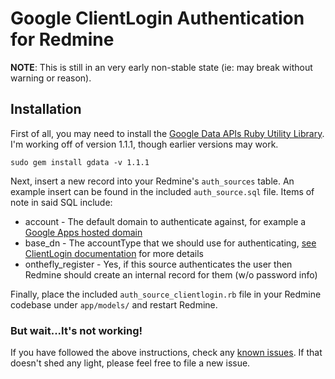 # Google ClientLogin Authentication for Redmine #

**NOTE**: This is still in an very early non-stable state (ie: may break without warning or reason).

## Installation ##

First of all, you may need to install the [Google Data APIs Ruby Utility Library](http://code.google.com/p/gdata-ruby-util/).  I'm working off of version 1.1.1, though earlier versions may work.

    sudo gem install gdata -v 1.1.1

Next, insert a new record into your Redmine's `auth_sources` table.  An example insert can be found in the included `auth_source.sql` file.  Items of note in said SQL include:

* account - The default domain to authenticate against, for example a [Google Apps hosted domain](https://www.google.com/a/)
* base_dn - The accountType that we should use for authenticating, [see ClientLogin documentation](http://code.google.com/apis/accounts/docs/AuthForInstalledApps.html#Request) for more details
* onthefly_register - Yes, if this source authenticates the user then Redmine should create an internal record for them (w/o password info)

Finally, place the included `auth_source_clientlogin.rb` file in your Redmine codebase under `app/models/` and restart Redmine.

### But wait...It's not working! ###

If you have followed the above instructions, check any [known issues](http://github.com/EvanK/redmine-authsource-clientlogin/issues).  If that doesn't shed any light, please feel free to file a new issue.